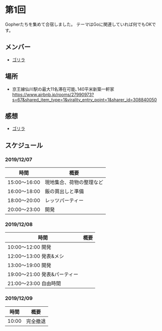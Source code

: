 # 第1回
Gopherたちを集めて合宿しました。
テーマはGoに関連していれば何でもOKです。

## メンバー
- [ゴリラ](https://twitter.com/gorilla0513)

## 場所
- 京王線仙川駅の最大11名滞在可能､140平米新築一軒家
https://www.airbnb.jp/rooms/27990973?s=67&shared_item_type=1&virality_entry_point=1&sharer_id=308840050

## 感想
- [ゴリラ](README_gorilla.md)

## スケジュール
### 2019/12/07
|時間        |概要                    |
|------------|------------------------|
|15:00〜16:00|現地集合、荷物の整理など|
|16:00〜18:00|飯の買出しと準備        |
|18:00〜20:00|レッツパーティー        |
|20:00〜23:00|開発                    |

### 2019/12/08
|時間                        |概要|
|----------------------------|----|
|10:00〜12:00 開発           |    |
|12:00〜13:00 発表&メシ      |    |
|13:00〜19:00 開発           |    |
|19:00〜21:00 発表&パーティー|    |
|21:00〜23:00 自由時間       |    |

### 2019/12/09
|時間 |概要    |
|-----|--------|
|10:00|完全撤退|


